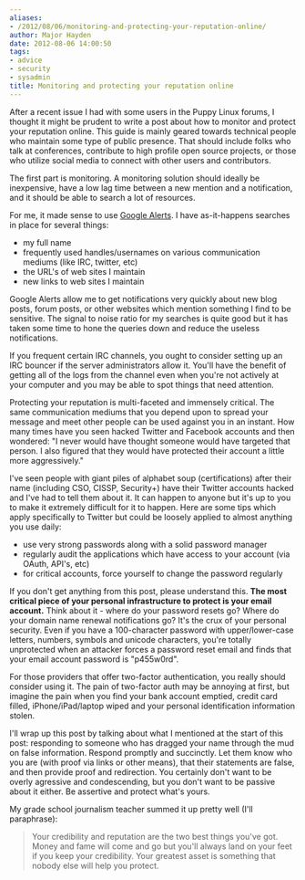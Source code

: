 ```yaml
---
aliases:
- /2012/08/06/monitoring-and-protecting-your-reputation-online/
author: Major Hayden
date: 2012-08-06 14:00:50
tags:
- advice
- security
- sysadmin
title: Monitoring and protecting your reputation online
---
```


After a recent issue I had with some users in the Puppy Linux forums, I thought it might be prudent to write a post about how to monitor and protect your reputation online. This guide is mainly geared towards technical people who maintain some type of public presence. That should include folks who talk at conferences, contribute to high profile open source projects, or those who utilize social media to connect with other users and contributors.

The first part is monitoring. A monitoring solution should ideally be inexpensive, have a low lag time between a new mention and a notification, and it should be able to search a lot of resources.

For me, it made sense to use [Google Alerts][2]. I have as-it-happens searches in place for several things:

  * my full name
  * frequently used handles/usernames on various communication mediums (like IRC, twitter, etc)
  * the URL's of web sites I maintain
  * new links to web sites I maintain

Google Alerts allow me to get notifications very quickly about new blog posts, forum posts, or other websites which mention something I find to be sensitive. The signal to noise ratio for my searches is quite good but it has taken some time to hone the queries down and reduce the useless notifications.

If you frequent certain IRC channels, you ought to consider setting up an IRC bouncer if the server administrators allow it. You'll have the benefit of getting all of the logs from the channel even when you're not actively at your computer and you may be able to spot things that need attention.

Protecting your reputation is multi-faceted and immensely critical. The same communication mediums that you depend upon to spread your message and meet other people can be used against you in an instant. How many times have you seen hacked Twitter and Facebook accounts and then wondered: "I never would have thought someone would have targeted that person. I also figured that they would have protected their account a little more aggressively."

I've seen people with giant piles of alphabet soup (certifications) after their name (including CSO, CISSP, Security+) have their Twitter accounts hacked and I've had to tell them about it. It can happen to anyone but it's up to you to make it extremely difficult for it to happen. Here are some tips which apply specifically to Twitter but could be loosely applied to almost anything you use daily:

  * use very strong passwords along with a solid password manager
  * regularly audit the applications which have access to your account (via OAuth, API's, etc)
  * for critical accounts, force yourself to change the password regularly

If you don't get anything from this post, please understand this. **The most critical piece of your personal infrastructure to protect is your email account.** Think about it - where do your password resets go? Where do your domain name renewal notifications go? It's the crux of your personal security. Even if you have a 100-character password with upper/lower-case letters, numbers, symbols and unicode characters, you're totally unprotected when an attacker forces a password reset email and finds that your email account password is "p455w0rd".

For those providers that offer two-factor authentication, you really should consider using it. The pain of two-factor auth may be annoying at first, but imagine the pain when you find your bank account emptied, credit card filled, iPhone/iPad/laptop wiped and your personal identification information stolen.

I'll wrap up this post by talking about what I mentioned at the start of this post: responding to someone who has dragged your name through the mud on false information. Respond promptly and succinctly. Let them know who you are (with proof via links or other means), that their statements are false, and then provide proof and redirection. You certainly don't want to be overly agressive and condescending, but you don't want to be passive about it either. Be assertive and protect what's yours.

My grade school journalism teacher summed it up pretty well (I'll paraphrase):

> Your credibility and reputation are the two best things you've got. Money and fame will come and go but you'll always land on your feet if you keep your credibility. Your greatest asset is something that nobody else will help you protect.

 [2]: http://www.google.com/alerts

